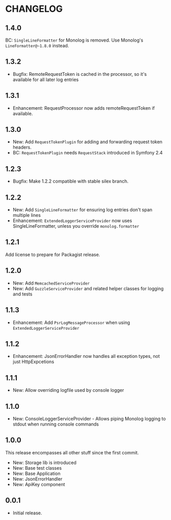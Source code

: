 CHANGELOG
=========

1.4.0
-----

BC: `SingleLineFormatter` for Monolog is removed. Use Monolog's `LineFormatter@~1.8.0` instead.

1.3.2
-----

* Bugfix: RemoteRequestToken is cached in the processor, so it's available for all later log entries

1.3.1
-----

* Enhancement: RequestProcessor now adds remoteRequestToken if available.

1.3.0
-----

* New: Add `RequestTokenPlugin` for adding and forwarding request token headers.
* BC: `RequestTokenPlugin` needs `RequestStack` introduced in Symfony 2.4

1.2.3
-----

* Bugfix: Make 1.2.2 compatible with stable silex branch.

1.2.2
-----

* New: Add `SingleLineFormatter` for ensuring log entries don't span multiple lines
* Enhancement: `ExtendedLoggerServiceProvider` now uses SingleLineFormatter, unless you override `monolog.formatter`

1.2.1
-----

Add license to prepare for Packagist release.

1.2.0
-----

* New: Add `MemcachedServiceProvider`
* New: Add `GuzzleServiceProvider` and related helper classes for logging and tests

1.1.3
-----

* Enhancement: Add `PsrLogMessageProcessor` when using `ExtendedLoggerServiceProvider`

1.1.2
-----

* Enhancement: JsonErrorHandler now handles all exception types, not just HttpExpcetions

1.1.1
-----

* New: Allow overriding logfile used by console logger

1.1.0
-----

* New: ConsoleLoggerServiceProvider - Allows piping Monolog logging to stdout when running console commands

1.0.0
-----

This release encompasses all other stuff since the first commit.

* New: Storage lib is introduced
* New: Base test classes
* New: Base Application
* New: JsonErrorHandler
* New: ApiKey component

0.0.1
-----
* Initial release.
